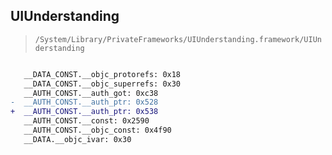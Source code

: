 ## UIUnderstanding

> `/System/Library/PrivateFrameworks/UIUnderstanding.framework/UIUnderstanding`

```diff

   __DATA_CONST.__objc_protorefs: 0x18
   __DATA_CONST.__objc_superrefs: 0x30
   __AUTH_CONST.__auth_got: 0xc38
-  __AUTH_CONST.__auth_ptr: 0x528
+  __AUTH_CONST.__auth_ptr: 0x538
   __AUTH_CONST.__const: 0x2590
   __AUTH_CONST.__objc_const: 0x4f90
   __DATA.__objc_ivar: 0x30

```
